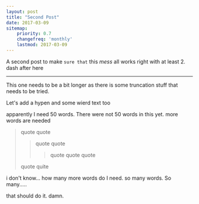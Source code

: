 ```yaml
---
layout: post
title: "Second Post"
date: 2017-03-09
sitemap:
    priority: 0.7
    changefreq: 'monthly'
    lastmod: 2017-03-09
---
```

A second post to make `sure that` this *mess* all works right with at least 2.  
dash  after here

* * *  

This one needs to be a bit longer as there is some truncation stuff that needs to be tried.

Let's add a hypen and some wierd text too


apparently I need 50 words. There were not 50 words in this yet.  more words are needed

> quote
> quote 
>
> > quote quote 
> > 
> > > quote quote quote
>
> quote
> quite

i don't know... how many more words do I need.  so many words.  So many.....


that should do it.  damn.
